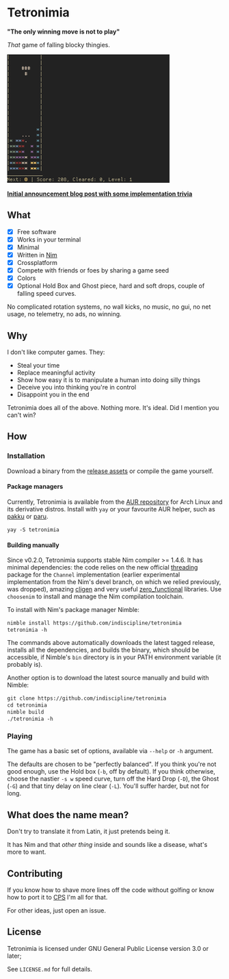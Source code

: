 # Tetronimia
**"The only winning move is not to play"**

*That* game of falling blocky thingies.

![Tetronimia gameplay screencapture](gameplay-linux.gif)

**[Initial announcement blog post with some implementation trivia](https://indiscipline.github.io/post/tetronimia/)**

## What
- [x] Free software
- [x] Works in your terminal
- [x] Minimal
- [x] Written in [Nim](https://github.com/nim-lang/Nim)
- [x] Crossplatform
- [x] Compete with friends or foes by sharing a game seed
- [x] Colors
- [x] Optional Hold Box and Ghost piece, hard and soft drops, couple of falling speed curves.

No complicated rotation systems, no wall kicks, no music, no gui, no net usage, no telemetry, no ads, no winning.

## Why
 I don't like computer games. They:
 - Steal your time
 - Replace meaningful activity
 - Show how easy it is to manipulate a human into doing silly things
 - Deceive you into thinking you're in control
 - Disappoint you in the end

Tetronimia does all of the above. Nothing more. It's ideal. Did I mention you can't win?

## How

### Installation
Download a binary from the [release assets](https://github.com/indiscipline/tetronimia/releases/latest) or compile the game yourself.

#### Package managers
Currently, Tetronimia is available from the [AUR repository](https://aur.archlinux.org/packages/tetronimia) for Arch Linux and its derivative distros. Install with `yay` or your favourite AUR helper, such as [pakku](https://github.com/zqqw/pakku) or [paru](https://github.com/morganamilo/paru).

```
yay -S tetronimia
```

#### Building manually
Since v0.2.0, Tetronimia supports stable Nim compiler >= 1.4.6. It has minimal dependencies: the code relies on the new official [threading](https://github.com/nim-lang/threading) package for the `Channel` implementation (earlier experimental implementation from the Nim's devel branch, on which we relied previously, was dropped), amazing [cligen](https://github.com/c-blake/cligen) and very useful [zero_functional](https://github.com/zero-functional/zero-functional/) libraries. Use `choosenim` to install and manage the Nim compilation toolchain.

To install with Nim's package manager Nimble:

```
nimble install https://github.com/indiscipline/tetronimia
tetronimia -h
```

The commands above automatically downloads the latest tagged release, installs all the dependencies, and builds the binary, which should be accessible, if Nimble's `bin` directory is in your PATH environment variable (it probably is).

Another option is to download the latest source manually and build with Nimble:

```
git clone https://github.com/indiscipline/tetronimia
cd tetronimia
nimble build 
./tetronimia -h
```

### Playing
The game has a basic set of options, available via `--help` or `-h` argument.

The defaults are chosen to be "perfectly balanced". If you think you're not good enough, use the Hold box (`-b`, off by default). If you think otherwise, choose the nastier `-s w` speed curve, turn off the Hard Drop (`-D`), the Ghost (`-G`) and that tiny delay on line clear (`-L`). You'll suffer harder, but not for long.

## What does the name mean?
Don't try to translate it from Latin, it just pretends being it.

It has Nim and that *other thing* inside and sounds like a disease, what's more to want.

## Contributing
If you know how to shave more lines off the code without golfing or know how to port it to [CPS](https://github.com/nim-works/cps/) I'm all for that.

For other ideas, just open an issue.

## License
Tetronimia is licensed under GNU General Public License version 3.0 or later;

See `LICENSE.md` for full details.
